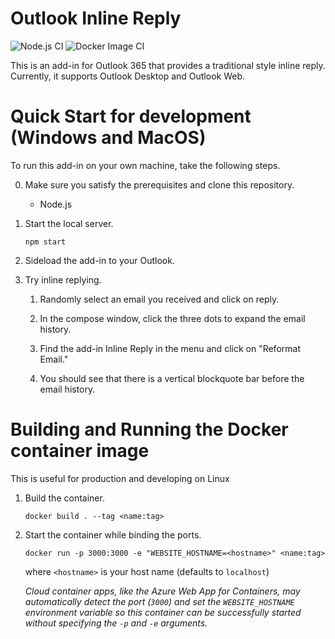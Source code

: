 # Outlook Inline Reply

![Node.js CI](https://github.com/dyyu/outlook-inline-reply/workflows/Node.js%20CI/badge.svg)
![Docker Image CI](https://github.com/dyyu/outlook-inline-reply/workflows/Docker%20Image%20CI/badge.svg)

This is an add-in for Outlook 365 that provides a traditional style inline reply.
Currently, it supports Outlook Desktop and Outlook Web.

# Quick Start for development (Windows and MacOS)

To run this add-in on your own machine, take the following steps.

0.  Make sure you satisfy the prerequisites and clone this repository.
    -   Node.js
    
1.  Start the local server.

        npm start

2.  Sideload the add-in to your Outlook.

3.  Try inline replying.

    1.  Randomly select an email you received and click on reply.

    2.  In the compose window, click the three dots to expand the email history.
    
    3.  Find the add-in Inline Reply in the menu and click on "Reformat Email."

    4.  You should see that there is a vertical blockquote bar before the email history.

# Building and Running the Docker container image

This is useful for production and developing on Linux

1.  Build the container.

        docker build . --tag <name:tag>

2.  Start the container while binding the ports.

        docker run -p 3000:3000 -e "WEBSITE_HOSTNAME=<hostname>" <name:tag>

    where `<hostname>` is your host name (defaults to `localhost`)

    *Cloud container apps, like the Azure Web App for Containers, may automatically detect the port (`3000`) and set the `WEBSITE_HOSTNAME` environment variable so this container can be successfully started without specifying the `-p` and `-e` arguments.*
